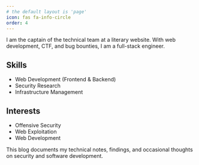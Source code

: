 ```yaml
---
# the default layout is 'page'
icon: fas fa-info-circle
order: 4
---
```


I am the captain of the technical team at a literary website.
With web development, CTF, and bug bounties, I am a full-stack engineer.

## Skills
- Web Development (Frontend & Backend)
- Security Research
- Infrastructure Management

## Interests
- Offensive Security
- Web Exploitation
- Web Development

This blog documents my technical notes, findings, and occasional thoughts on security and software development.
